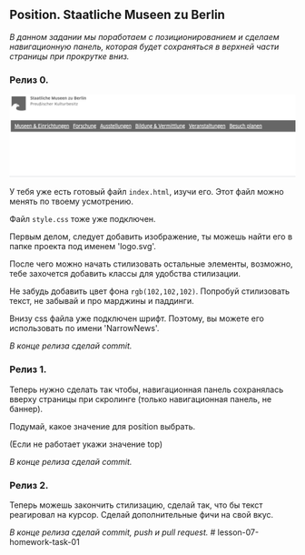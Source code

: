## Position. Staatliche Museen zu Berlin

_В данном задании мы поработаем с позиционированием и сделаем навигационную панель, которая будет сохраняться в верхней части страницы при прокрутке вниз._  

### Релиз 0.

<img src="example.png" >

У тебя уже есть готовый файл `index.html`, изучи его. Этот файл можно менять по твоему усмотрению.  

Файл `style.css` тоже уже подключен.

Первым делом, следует добавить изображение, ты можешь найти его в папке проекта под именем 'logo.svg'.

После чего можно начать стилизовать остальные элементы, возможно, тебе захочется добавить классы для удобства стилизации.

Не забудь добавить цвет фона `rgb(102,102,102)`. Попробуй стилизовать текст, не забывай и про марджины и паддинги.

Внизу css файла уже подключен шрифт. Поэтому, вы можете его использовать по имени 'NarrowNews'.

_В конце релиза сделай commit._


### Релиз 1.

Теперь нужно сделать так чтобы, навигационная панель сохранялась вверху страницы при скролинге (только навигационная панель, не баннер).

Подумай, какое значение для position выбрать. 

(Если не работает укажи значение top)

_В конце релиза сделай commit._

### Релиз 2.

Теперь можешь закончить стилизацию, сделай так, что бы текст реагировал на курсор. Сделай дополнительные фичи на свой вкус. 

_В конце релиза сделай commit, push и pull request._ #   l e s s o n - 0 7 - h o m e w o r k - t a s k - 0 1 
 
 